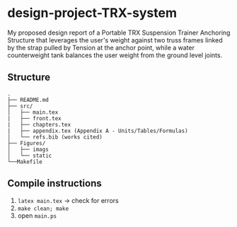# design-project-TRX-system
My proposed design report of a Portable TRX Suspension Trainer Anchoring Structure that leverages the user's weight against two truss frames linked by the strap pulled by Tension at the anchor point, while a water counterweight tank balances the user weight from the ground level joints.
## Structure
```
.
├── README.md
├── src/
│   ├── main.tex
|   ├── front.tex
|   ├── chapters.tex
|   ├── appendix.tex (Appendix A - Units/Tables/Formulas)
│   └── refs.bib (works cited)
├── Figures/
│   ├── imags
│   └── static
└──Makefile
```
## Compile instructions
1. `latex main.tex` -> check for errors
2. `make clean; make`
3. open `main.ps`
